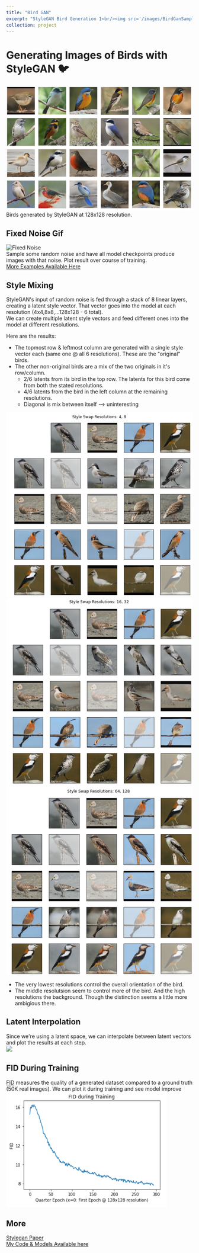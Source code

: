 ```yaml
---
title: "Bird GAN"
excerpt: "StyleGAN Bird Generation 1<br/><img src='/images/BirdGanSamples.png'>"
collection: project
---
```


# Generating Images of Birds with StyleGAN 🐦
![Real Generated Birbs](../images/BirdGanSamples.png)
Birds generated by StyleGAN at 128x128 resolution.

## Fixed Noise Gif
![Fixed Noise](../images/BGFixedNoise.gif)  
Sample some random noise and have all model checkpoints produce images with that noise. Plot result over course of training.  
[More Examples Available Here](https://github.com/sims-s/bird-gan/tree/master/results/fixed_noise_gifs)

## Style Mixing
StyleGAN's input of random noise is fed through a stack of 8 linear layers, creating a latent style vector. That vector goes into the model at each resolution (4x4,8x8,...128x128 - 6 total).  
We can create multiple latent style vectors and feed different ones into the model at different resolutions.

Here are the results:
* The topmost row & leftmost column are generated with a single style vector each (same one @ all 6 resolutions). These are the "original" birds.
* The other non-original birds are a mix of the two originals in it's row/column.
  * 2/6 latents from its bird in the top row. The latents for this bird come from both the stated resolutions.
  * 4/6 latents from the bird in the left column at the remaining resolutions.
  * Diagonal is mix between itself --> uninteresting

![](../images/StyleMix48.png)
![](../images/StyleMix1632.png)
![](../images/StyleMix64128.png)

* The very lowest resolutions control the overall orientation of the bird.
* The middle resolutsion seem to control more of the bird. And the high resolutions the background. Though the distinction seems a little more ambigious there.

## Latent Interpolation
Since we're using a latent space, we can interpolate between latent vectors and plot the results at each step.  
![](../images/LatentInterpolation.gif)

## FID During Training
[FID](https://en.wikipedia.org/wiki/Fr%C3%A9chet_inception_distance) measures the quality of a generated dataset compared to a ground truth (50K real images). We can plot it during training and see model improve
![](../images/FID.png)

## More
[Stylegan Paper](https://arxiv.org/abs/1912.04958)  
[My Code & Models Available here](https://github.com/sims-s/bird-gan)

